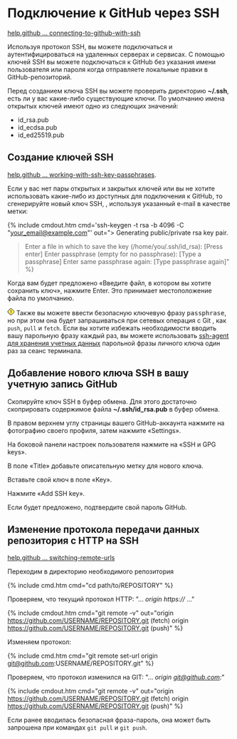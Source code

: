 # Подключение к GitHub через SSH

[help.github ... connecting-to-github-with-ssh](https://help.github.com/en/github/authenticating-to-github/connecting-to-github-with-ssh)

Используя протокол SSH, вы можете подключаться и аутентифицироваться на удаленных серверах и сервисах. С помощью ключей SSH вы можете подключаться к GitHub без указания имени пользователя или пароля когда отправляете локальные правки в GitHub-репозиторий.

Перед созданием ключа SSH вы можете проверить директорию **~/.ssh**, есть ли у вас какие-либо существующие ключи. По умолчанию имена открытых ключей имеют одно из следующих значений:

- id_rsa.pub
- id_ecdsa.pub
- id_ed25519.pub

## Создание ключей SSH

[help.github ... working-with-ssh-key-passphrases](https://help.github.com/en/articles/working-with-ssh-key-passphrases).

Если у вас нет пары открытых и закрытых ключей или вы не хотите использовать какие-либо из доступных для подключения к GitHub, то сгенерируйте новый ключ SSH, , используя указанный e-mail в качестве метки:

{% include cmdout.htm cmd='ssh-keygen -t rsa -b 4096 -C "your_email@example.com"' out="> Generating public/private rsa key pair.
> Enter a file in which to save the key (/home/you/.ssh/id_rsa): [Press enter]
> Enter passphrase (empty for no passphrase): [Type a passphrase]
> Enter same passphrase again: [Type passphrase again]" %} 

Когда вам будет предложено «Введите файл, в котором вы хотите сохранить ключ», нажмите Enter. Это принимает местоположение файла по умолчанию.

![!](/i/w.png) Также вы можете ввести безопасную ключевую фразу <samp>passphrase</samp>, но при этом она будет запрашиваться при сетевых операция с Git , как `push`, `pull` и `fetch`. Если вы хотите избежать необходимости вводить вашу парольную фразу каждый раз, вы можете использовать [ssh-agent для хранения учетных данных](../ssh-agent) парольной фразы личного ключа один раз за сеанс терминала.

## Добавление нового ключа SSH в вашу учетную запись GitHub

Скопируйте ключ SSH в буфер обмена. Для этого достаточно скоприровать содержимое файла **~/.ssh/id_rsa.pub** в буфер обмена.

В правом верхнем углу страницы вашего GitHub-аккаунта нажмите на фотографию своего профиля, затем нажмите «Settings».

На боковой панели настроек пользователя нажмите на «SSH и GPG keys». 

В поле «Title» добавьте описательную метку для нового ключа.

Вставьте свой ключ в поле «Key».

Нажмите «Add SSH key». 

Если будет предложено, подтвердите свой пароль GitHub. 

## Изменение протокола передачи данных репозитория с HTTP на SSH

[help.github ... switching-remote-urls](https://help.github.com/en/github/using-git/changing-a-remotes-url#switching-remote-urls-from-https-to-ssh)

Переходим в директорию необходимого репозитория

{% include cmd.htm cmd="cd path/to/REPOSITORY" %}

Проверяем, что текущий протокол HTTP: "... _origin  https://_ ..."

{% include cmdout.htm cmd="git remote -v"
out="origin  https://github.com/USERNAME/REPOSITORY.git (fetch)
origin  https://github.com/USERNAME/REPOSITORY.git (push)" %}

Изменяем протокол:

{% include cmd.htm cmd="git remote set-url origin git@github.com:USERNAME/REPOSITORY.git" %}

Проверяем, что протокол изменился на GIT: "... _origin  git@github.com:_"

{% include cmdout.htm cmd="git remote -v"
out="origin  https://github.com/USERNAME/REPOSITORY.git (fetch)
origin  https://github.com/USERNAME/REPOSITORY.git (push)" %}

Если ранее вводилась безопасная фраза-пароль, она может быть запрошена при командах `git pull` и `git push`.
